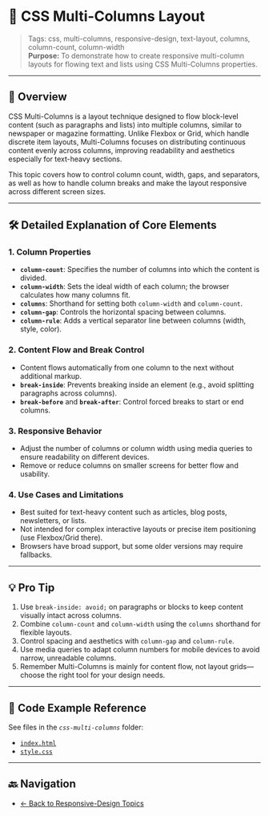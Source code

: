 # 📰 CSS Multi-Columns Layout

> Tags: css, multi-columns, responsive-design, text-layout, columns, column-count, column-width  
> **Purpose:** To demonstrate how to create responsive multi-column layouts for flowing text and lists using CSS Multi-Columns properties.

---

## 📖 Overview

CSS Multi-Columns is a layout technique designed to flow block-level content (such as paragraphs and lists) into multiple columns, similar to newspaper or magazine formatting. Unlike Flexbox or Grid, which handle discrete item layouts, Multi-Columns focuses on distributing continuous content evenly across columns, improving readability and aesthetics especially for text-heavy sections.

This topic covers how to control column count, width, gaps, and separators, as well as how to handle column breaks and make the layout responsive across different screen sizes.

---

## 🛠️ Detailed Explanation of Core Elements

### 1. Column Properties

- **`column-count`**: Specifies the number of columns into which the content is divided.
- **`column-width`**: Sets the ideal width of each column; the browser calculates how many columns fit.
- **`columns`**: Shorthand for setting both `column-width` and `column-count`.
- **`column-gap`**: Controls the horizontal spacing between columns.
- **`column-rule`**: Adds a vertical separator line between columns (width, style, color).

### 2. Content Flow and Break Control

- Content flows automatically from one column to the next without additional markup.
- **`break-inside`**: Prevents breaking inside an element (e.g., avoid splitting paragraphs across columns).
- **`break-before`** and **`break-after`**: Control forced breaks to start or end columns.

### 3. Responsive Behavior

- Adjust the number of columns or column width using media queries to ensure readability on different devices.
- Remove or reduce columns on smaller screens for better flow and usability.

### 4. Use Cases and Limitations

- Best suited for text-heavy content such as articles, blog posts, newsletters, or lists.
- Not intended for complex interactive layouts or precise item positioning (use Flexbox/Grid there).
- Browsers have broad support, but some older versions may require fallbacks.

---

## 💡 Pro Tip

1. Use `break-inside: avoid;` on paragraphs or blocks to keep content visually intact across columns.  
2. Combine `column-count` and `column-width` using the `columns` shorthand for flexible layouts.  
3. Control spacing and aesthetics with `column-gap` and `column-rule`.  
4. Use media queries to adapt column numbers for mobile devices to avoid narrow, unreadable columns.  
5. Remember Multi-Columns is mainly for content flow, not layout grids—choose the right tool for your design needs.

---

## 🧪 Code Example Reference

See files in the _`css-multi-columns`_ folder:

- [`index.html`](index.html)  
- [`style.css`](style.css)

---

## 🔙 Navigation

- [← Back to Responsive-Design Topics](../README.md)
